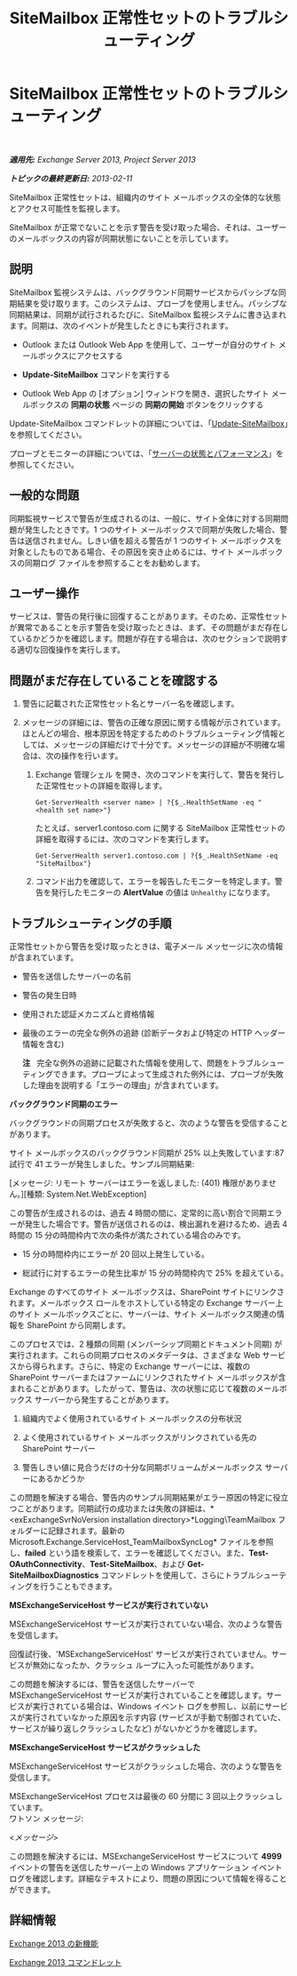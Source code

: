 ﻿---
title: SiteMailbox 正常性セットのトラブルシューティング
TOCTitle: SiteMailbox 正常性セットのトラブルシューティング
ms:assetid: ac00985c-c9a5-44bf-b152-4b99d8ae24ed
ms:mtpsurl: https://technet.microsoft.com/ja-jp/library/ms.exch.scom.sitemailbox(v=EXCHG.150)
ms:contentKeyID: 53181824
ms.date: 01/28/2016
mtps_version: v=EXCHG.150
ms.translationtype: HT
---

# SiteMailbox 正常性セットのトラブルシューティング

 

_**適用先:**  Exchange Server 2013, Project Server 2013_

_**トピックの最終更新日:**  2013-02-11_

SiteMailbox 正常性セットは、組織内のサイト メールボックスの全体的な状態とアクセス可能性を監視します。

SiteMailbox が正常でないことを示す警告を受け取った場合、それは、ユーザーのメールボックスの内容が同期状態にないことを示しています。

## 説明

SiteMailbox 監視システムは、バックグラウンド同期サービスからパッシブな同期結果を受け取ります。このシステムは、プローブを使用しません。パッシブな同期結果は、同期が試行されるたびに、SiteMailbox 監視システムに書き込まれます。同期は、次のイベントが発生したときにも実行されます。

  - Outlook または Outlook Web App を使用して、ユーザーが自分のサイト メールボックスにアクセスする

  - **Update-SiteMailbox** コマンドを実行する

  - Outlook Web App の \[オプション\] ウィンドウを開き、選択したサイト メールボックスの <strong>同期の状態</strong> ページの <strong>同期の開始</strong> ボタンをクリックする

Update-SiteMailbox コマンドレットの詳細については、「[Update-SiteMailbox](https://technet.microsoft.com/ja-jp/library/jj218690\(v=exchg.150\))」を参照してください。

プローブとモニターの詳細については、「[サーバーの状態とパフォーマンス](https://technet.microsoft.com/ja-jp/library/jj150551\(v=exchg.150\))」を参照してください。

## 一般的な問題

同期監視サービスで警告が生成されるのは、一般に、サイト全体に対する同期問題が発生したときです。1 つのサイト メールボックスで同期が失敗した場合、警告は送信されません。しきい値を超える警告が 1 つのサイト メールボックスを対象としたものである場合、その原因を突き止めるには、サイト メールボックスの同期ログ ファイルを参照することをお勧めします。

## ユーザー操作

サービスは、警告の発行後に回復することがあります。そのため、正常性セットが異常であることを示す警告を受け取ったときは、まず、その問題がまだ存在しているかどうかを確認します。問題が存在する場合は、次のセクションで説明する適切な回復操作を実行します。

## 問題がまだ存在していることを確認する

1.  警告に記載された正常性セット名とサーバー名を確認します。

2.  メッセージの詳細には、警告の正確な原因に関する情報が示されています。ほとんどの場合、根本原因を特定するためのトラブルシューティング情報としては、メッセージの詳細だけで十分です。メッセージの詳細が不明確な場合は、次の操作を行います。
    
    1.  Exchange 管理シェル を開き、次のコマンドを実行して、警告を発行した正常性セットの詳細を取得します。
        
            Get-ServerHealth <server name> | ?{$_.HealthSetName -eq "<health set name>"}
        
        たとえば、server1.contoso.com に関する SiteMailbox 正常性セットの詳細を取得するには、次のコマンドを実行します。
        
            Get-ServerHealth server1.contoso.com | ?{$_.HealthSetName -eq "SiteMailbox"}
    
    2.  コマンド出力を確認して、エラーを報告したモニターを特定します。警告を発行したモニターの **AlertValue** の値は `Unhealthy` になります。

## トラブルシューティングの手順

正常性セットから警告を受け取ったときは、電子メール メッセージに次の情報が含まれています。

  - 警告を送信したサーバーの名前

  - 警告の発生日時

  - 使用された認証メカニズムと資格情報

  - 最後のエラーの完全な例外の追跡 (診断データおよび特定の HTTP ヘッダー情報を含む)  
    
    **注**   完全な例外の追跡に記載された情報を使用して、問題をトラブルシューティングできます。プローブによって生成された例外には、プローブが失敗した理由を説明する「エラーの理由」が含まれています。

**バックグラウンド同期のエラー**

バックグラウンドの同期プロセスが失敗すると、次のような警告を受信することがあります。

サイト メールボックスのバックグラウンド同期が 25% 以上失敗しています:87 試行で 41 エラーが発生しました。サンプル同期結果:

\[メッセージ: リモート サーバーはエラーを返しました: (401) 権限がありません。\]\[種類: System.Net.WebException\]

この警告が生成されるのは、過去 4 時間の間に、定常的に高い割合で同期エラーが発生した場合です。警告が送信されるのは、検出漏れを避けるため、過去 4 時間の 15 分の時間枠内で次の条件が満たされている場合のみです。

  - 15 分の時間枠内にエラーが 20 回以上発生している。

  - 総試行に対するエラーの発生比率が 15 分の時間枠内で 25% を超えている。

Exchange のすべてのサイト メールボックスは、SharePoint サイトにリンクされます。メールボックス ロールをホストしている特定の Exchange サーバー上のサイト メールボックスごとに、サーバーは、サイト メールボックス関連の情報を SharePoint から同期します。

このプロセスでは、2 種類の同期 (メンバーシップ同期とドキュメント同期) が実行されます。これらの同期プロセスのメタデータは、さまざまな Web サービスから得られます。さらに、特定の Exchange サーバーには、複数の SharePoint サーバーまたはファームにリンクされたサイト メールボックスが含まれることがあります。したがって、警告は、次の状態に応じて複数のメールボックス サーバーから発生することがあります。

1.  組織内でよく使用されているサイト メールボックスの分布状況

2.  よく使用されているサイト メールボックスがリンクされている先の SharePoint サーバー

3.  警告しきい値に見合うだけの十分な同期ボリュームがメールボックス サーバーにあるかどうか

この問題を解決する場合、警告内のサンプル同期結果がエラー原因の特定に役立つことがあります。同期試行の成功または失敗の詳細は、*\<exExchangeSvrNoVersion installation directory\>*Logging\\TeamMailbox フォルダーに記録されます。最新の Microsoft.Exchange.ServiceHost\_TeamMailboxSyncLog\* ファイルを参照し、**failed** という語を検索して、エラーを確認してください。また、**Test-OAuthConnectivity**、**Test-SiteMailbox**、および **Get-SiteMailboxDiagnostics** コマンドレットを使用して、さらにトラブルシューティングを行うこともできます。

**MSExchangeServiceHost サービスが実行されていない**

MSExchangeServiceHost サービスが実行されていない場合、次のような警告を受信します。

回復試行後、'MSExchangeServiceHost' サービスが実行されていません。サービスが無効になったか、クラッシュ ループに入った可能性があります。

この問題を解決するには、警告を送信したサーバーで MSExchangeServiceHost サービスが実行されていることを確認します。サービスが実行されている場合は、Windows イベント ログを参照し、以前にサービスが実行されていなかった原因を示す内容 (サービスが手動で制御されていた、サービスが繰り返しクラッシュしたなど) がないかどうかを確認します。

**MSExchangeServiceHost サービスがクラッシュした**

MSExchangeServiceHost サービスがクラッシュした場合、次のような警告を受信します。

MSExchangeServiceHost プロセスは最後の 60 分間に 3 回以上クラッシュしています。  
ワトソン メッセージ:

\<*メッセージ*\>

この問題を解決するには、MSExchangeServiceHost サービスについて **4999** イベントの警告を送信したサーバー上の Windows アプリケーション イベント ログを確認します。詳細なテキストにより、問題の原因について情報を得ることができます。

## 詳細情報

[Exchange 2013 の新機能](https://technet.microsoft.com/ja-jp/library/jj150540\(v=exchg.150\))

[Exchange 2013 コマンドレット](https://technet.microsoft.com/ja-jp/library/bb124413\(v=exchg.150\))

